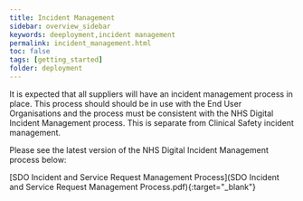 ```yaml
---
title: Incident Management
sidebar: overview_sidebar
keywords: deeployment,incident management
permalink: incident_management.html
toc: false
tags: [getting_started]
folder: deployment
---
```


It is expected that all suppliers will have an incident management process in place. This process should should be in use with the End User Organisations and the process must be consistent with the NHS Digital Incident Management process. This is separate from Clinical Safety incident management.

Please see the latest version of the NHS Digital Incident Management process below:

[SDO Incident and Service Request Management Process](SDO Incident and Service Request Management Process.pdf){:target="_blank"}
